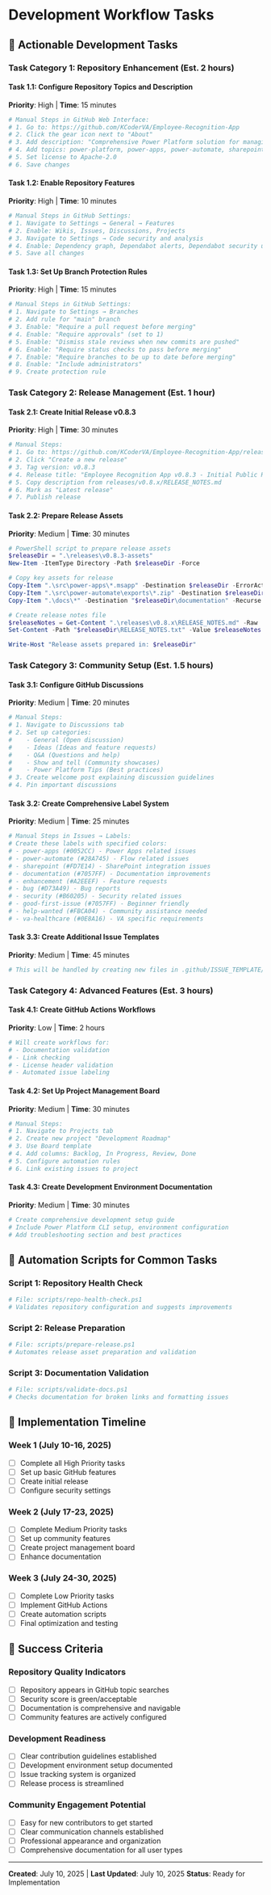 # Development Workflow Tasks

<!--
   Copyright 2025 Kyle J. Coder

   Licensed under the Apache License, Version 2.0 (the "License");
   you may not use this file except in compliance with the License.
   You may obtain a copy of the License at

       http://www.apache.org/licenses/LICENSE-2.0

   Unless required by applicable law or agreed to in writing, software
   distributed under the License is distributed on an "AS IS" BASIS,
   WITHOUT WARRANTIES OR CONDITIONS OF ANY KIND, either express or implied.
   See the License for the specific language governing permissions and
   limitations under the License.
-->

## 🎯 Actionable Development Tasks

### Task Category 1: Repository Enhancement (Est. 2 hours)

#### Task 1.1: Configure Repository Topics and Description
**Priority**: High | **Time**: 15 minutes
```bash
# Manual Steps in GitHub Web Interface:
# 1. Go to: https://github.com/KCoderVA/Employee-Recognition-App
# 2. Click the gear icon next to "About"
# 3. Add description: "Comprehensive Power Platform solution for managing employee recognition and awards within healthcare systems. Features Canvas apps, Power Automate flows, SharePoint integration, and enterprise-level documentation."
# 4. Add topics: power-platform, power-apps, power-automate, sharepoint, employee-recognition, va-healthcare, microsoft-365, low-code, enterprise-app
# 5. Set license to Apache-2.0
# 6. Save changes
```

#### Task 1.2: Enable Repository Features
**Priority**: High | **Time**: 10 minutes
```bash
# Manual Steps in GitHub Settings:
# 1. Navigate to Settings → General → Features
# 2. Enable: Wikis, Issues, Discussions, Projects
# 3. Navigate to Settings → Code security and analysis
# 4. Enable: Dependency graph, Dependabot alerts, Dependabot security updates
# 5. Save all changes
```

#### Task 1.3: Set Up Branch Protection Rules
**Priority**: High | **Time**: 15 minutes
```bash
# Manual Steps in GitHub Settings:
# 1. Navigate to Settings → Branches
# 2. Add rule for "main" branch
# 3. Enable: "Require a pull request before merging"
# 4. Enable: "Require approvals" (set to 1)
# 5. Enable: "Dismiss stale reviews when new commits are pushed"
# 6. Enable: "Require status checks to pass before merging"
# 7. Enable: "Require branches to be up to date before merging"
# 8. Enable: "Include administrators"
# 9. Create protection rule
```

### Task Category 2: Release Management (Est. 1 hour)

#### Task 2.1: Create Initial Release v0.8.3
**Priority**: High | **Time**: 30 minutes
```bash
# Manual Steps:
# 1. Go to: https://github.com/KCoderVA/Employee-Recognition-App/releases
# 2. Click "Create a new release"
# 3. Tag version: v0.8.3
# 4. Release title: "Employee Recognition App v0.8.3 - Initial Public Release"
# 5. Copy description from releases/v0.8.x/RELEASE_NOTES.md
# 6. Mark as "Latest release"
# 7. Publish release
```

#### Task 2.2: Prepare Release Assets
**Priority**: Medium | **Time**: 30 minutes
```powershell
# PowerShell script to prepare release assets
$releaseDir = ".\releases\v0.8.3-assets"
New-Item -ItemType Directory -Path $releaseDir -Force

# Copy key assets for release
Copy-Item ".\src\power-apps\*.msapp" -Destination $releaseDir -ErrorAction SilentlyContinue
Copy-Item ".\src\power-automate\exports\*.zip" -Destination $releaseDir -ErrorAction SilentlyContinue
Copy-Item ".\docs\*" -Destination "$releaseDir\documentation" -Recurse -Force

# Create release notes file
$releaseNotes = Get-Content ".\releases\v0.8.x\RELEASE_NOTES.md" -Raw
Set-Content -Path "$releaseDir\RELEASE_NOTES.txt" -Value $releaseNotes

Write-Host "Release assets prepared in: $releaseDir"
```

### Task Category 3: Community Setup (Est. 1.5 hours)

#### Task 3.1: Configure GitHub Discussions
**Priority**: Medium | **Time**: 20 minutes
```bash
# Manual Steps:
# 1. Navigate to Discussions tab
# 2. Set up categories:
#    - General (Open discussion)
#    - Ideas (Ideas and feature requests)
#    - Q&A (Questions and help)
#    - Show and tell (Community showcases)
#    - Power Platform Tips (Best practices)
# 3. Create welcome post explaining discussion guidelines
# 4. Pin important discussions
```

#### Task 3.2: Create Comprehensive Label System
**Priority**: Medium | **Time**: 25 minutes
```bash
# Manual Steps in Issues → Labels:
# Create these labels with specified colors:
# - power-apps (#0052CC) - Power Apps related issues
# - power-automate (#28A745) - Flow related issues
# - sharepoint (#FD7E14) - SharePoint integration issues
# - documentation (#7057FF) - Documentation improvements
# - enhancement (#A2EEEF) - Feature requests
# - bug (#D73A49) - Bug reports
# - security (#B60205) - Security related issues
# - good-first-issue (#7057FF) - Beginner friendly
# - help-wanted (#FBCA04) - Community assistance needed
# - va-healthcare (#0E8A16) - VA specific requirements
```

#### Task 3.3: Create Additional Issue Templates
**Priority**: Medium | **Time**: 45 minutes
```bash
# This will be handled by creating new files in .github/ISSUE_TEMPLATE/
```

### Task Category 4: Advanced Features (Est. 3 hours)

#### Task 4.1: Create GitHub Actions Workflows
**Priority**: Low | **Time**: 2 hours
```yaml
# Will create workflows for:
# - Documentation validation
# - Link checking
# - License header validation
# - Automated issue labeling
```

#### Task 4.2: Set Up Project Management Board
**Priority**: Medium | **Time**: 30 minutes
```bash
# Manual Steps:
# 1. Navigate to Projects tab
# 2. Create new project "Development Roadmap"
# 3. Use Board template
# 4. Add columns: Backlog, In Progress, Review, Done
# 5. Configure automation rules
# 6. Link existing issues to project
```

#### Task 4.3: Create Development Environment Documentation
**Priority**: Medium | **Time**: 30 minutes
```bash
# Create comprehensive development setup guide
# Include Power Platform CLI setup, environment configuration
# Add troubleshooting section and best practices
```

## 🔧 Automation Scripts for Common Tasks

### Script 1: Repository Health Check
```powershell
# File: scripts/repo-health-check.ps1
# Validates repository configuration and suggests improvements
```

### Script 2: Release Preparation
```powershell
# File: scripts/prepare-release.ps1
# Automates release asset preparation and validation
```

### Script 3: Documentation Validation
```powershell
# File: scripts/validate-docs.ps1
# Checks documentation for broken links and formatting issues
```

## 📅 Implementation Timeline

### Week 1 (July 10-16, 2025)
- [ ] Complete all High Priority tasks
- [ ] Set up basic GitHub features
- [ ] Create initial release
- [ ] Configure security settings

### Week 2 (July 17-23, 2025)
- [ ] Complete Medium Priority tasks
- [ ] Set up community features
- [ ] Create project management board
- [ ] Enhance documentation

### Week 3 (July 24-30, 2025)
- [ ] Complete Low Priority tasks
- [ ] Implement GitHub Actions
- [ ] Create automation scripts
- [ ] Final optimization and testing

## 🎯 Success Criteria

### Repository Quality Indicators
- [ ] Repository appears in GitHub topic searches
- [ ] Security score is green/acceptable
- [ ] Documentation is comprehensive and navigable
- [ ] Community features are actively configured

### Development Readiness
- [ ] Clear contribution guidelines established
- [ ] Development environment setup documented
- [ ] Issue tracking system is organized
- [ ] Release process is streamlined

### Community Engagement Potential
- [ ] Easy for new contributors to get started
- [ ] Clear communication channels established
- [ ] Professional appearance and organization
- [ ] Comprehensive documentation for all user types

---
**Created**: July 10, 2025 | **Last Updated**: July 10, 2025
**Status**: Ready for Implementation

